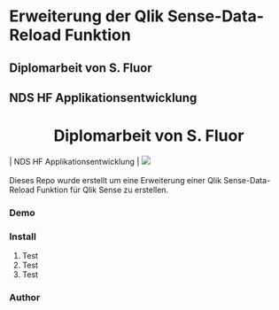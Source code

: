 # Erweiterung der Qlik Sense-Data-Reload Funktion

## Diplomarbeit von S. Fluor
## NDS HF Applikationsentwicklung

<h1 align="center">
  <h1="##">Diplomarbeit von S. Fluor</h1> |
  <h1="##">NDS HF Applikationsentwicklung</h1> |
  <img src="https://www.ibw.ch/themes/custom/ibw/logo.png">
  <br><br>
</h1>
Dieses Repo wurde erstellt um eine Erweiterung einer Qlik Sense-Data-Reload Funktion für Qlik Sense zu erstellen.

### Demo

### Install
1. Test
2. Test
3. Test

### Author

